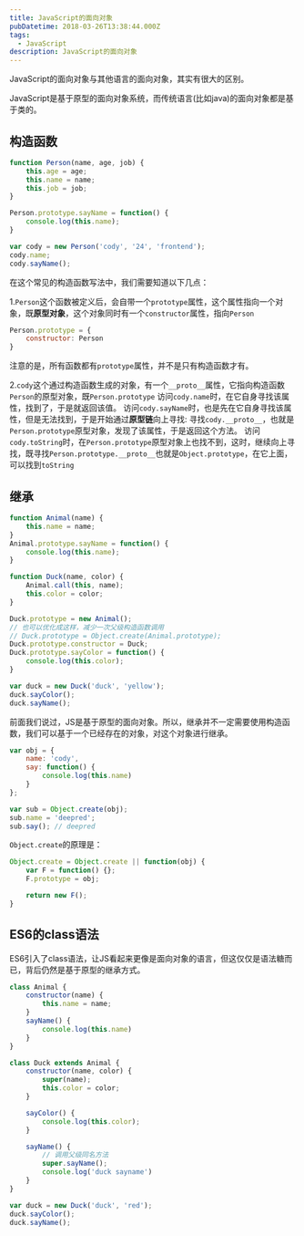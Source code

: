 ```yaml
---
title: JavaScript的面向对象
pubDatetime: 2018-03-26T13:38:44.000Z
tags:
  - JavaScript
description: JavaScript的面向对象
---
```

JavaScript的面向对象与其他语言的面向对象，其实有很大的区别。

JavaScript是基于原型的面向对象系统，而传统语言(比如java)的面向对象都是基于类的。

## 构造函数
```javascript
function Person(name, age, job) {
    this.age = age;
    this.name = name;
    this.job = job;
}

Person.prototype.sayName = function() {
    console.log(this.name);
}
```
```javascript
var cody = new Person('cody', '24', 'frontend');
cody.name;
cody.sayName();
```
<!-- more -->

在这个常见的构造函数写法中，我们需要知道以下几点：

1.`Person`这个函数被定义后，会自带一个`prototype`属性，这个属性指向一个对象，既**原型对象**，这个对象同时有一个`constructor`属性，指向`Person`
```javascript
Person.prototype = {
    constructor: Person
}
```
注意的是，所有函数都有`prototype`属性，并不是只有构造函数才有。

2.`cody`这个通过构造函数生成的对象，有一个`__proto__`属性，它指向构造函数`Person`的原型对象，既`Person.prototype`
访问`cody.name`时，在它自身寻找该属性，找到了，于是就返回该值。
访问`cody.sayName`时，也是先在它自身寻找该属性，但是无法找到，于是开始通过**原型链**向上寻找: 寻找`cody.__proto__`，也就是`Person.prototype`原型对象，发现了该属性，于是返回这个方法。
访问`cody.toString`时，在`Person.prototype`原型对象上也找不到，这时，继续向上寻找，既寻找`Person.prototype.__proto__`也就是`Object.prototype`，在它上面，可以找到`toString`

## 继承
```javascript
function Animal(name) {
    this.name = name;
}
Animal.prototype.sayName = function() {
    console.log(this.name);
}

function Duck(name, color) {
    Animal.call(this, name);
    this.color = color;
}

Duck.prototype = new Animal();
// 也可以优化成这样，减少一次父级构造函数调用
// Duck.prototype = Object.create(Animal.prototype);
Duck.prototype.constructor = Duck;
Duck.prototype.sayColor = function() {
    console.log(this.color);
}
```
```javascript
var duck = new Duck('duck', 'yellow');
duck.sayColor();
duck.sayName();
```

前面我们说过，JS是基于原型的面向对象。所以，继承并不一定需要使用构造函数，我们可以基于一个已经存在的对象，对这个对象进行继承。

```javascript
var obj = {
    name: 'cody',
    say: function() {
        console.log(this.name)
    }
};

var sub = Object.create(obj);
sub.name = 'deepred';
sub.say(); // deepred
```

`Object.create`的原理是：
```javascript
Object.create = Object.create || function(obj) {
    var F = function() {};
    F.prototype = obj;

    return new F();
}
```

## ES6的class语法

ES6引入了class语法，让JS看起来更像是面向对象的语言，但这仅仅是语法糖而已，背后仍然是基于原型的继承方式。

```javascript
class Animal {
    constructor(name) {
        this.name = name;
    }
    sayName() {
        console.log(this.name)
    }
}

class Duck extends Animal {
    constructor(name, color) {
        super(name);
        this.color = color;
    }

    sayColor() {
        console.log(this.color);
    }

    sayName() {
        // 调用父级同名方法
        super.sayName();
        console.log('duck sayname')
    }
}
```
```javascript
var duck = new Duck('duck', 'red');
duck.sayColor();
duck.sayName();
```